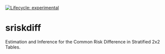 <!-- badges: start -->
[![Lifecycle: experimental](https://img.shields.io/badge/lifecycle-experimental-orange.svg)](https://lifecycle.r-lib.org/articles/stages.html#experimental)
<!-- badges: end -->

# sriskdiff
Estimation and Inference for the Common Risk Difference in Stratified 2x2 Tables.


